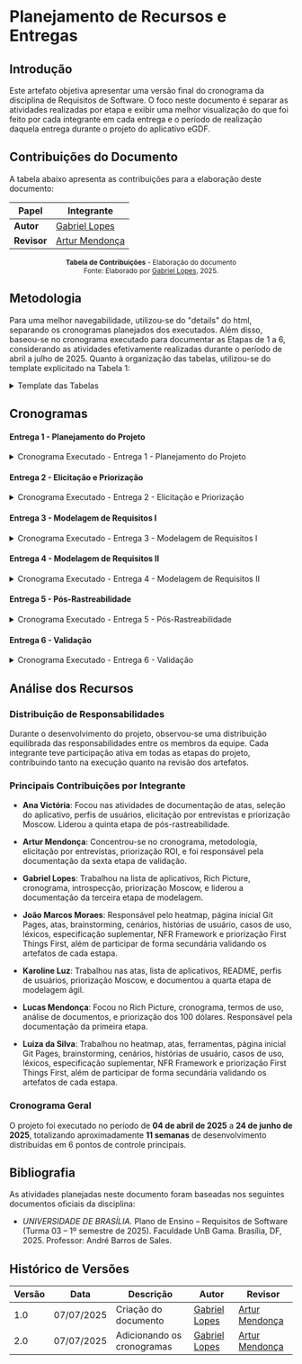 # Planejamento de Recursos e Entregas

## Introdução

Este artefato objetiva apresentar uma versão final do cronograma da disciplina de Requisitos de Software. O foco neste documento é separar as atividades realizadas por etapa e exibir uma melhor visualização do que foi feito por cada integrante em cada entrega e o período de realização daquela entrega durante o projeto do aplicativo eGDF.

## Contribuições do Documento

A tabela abaixo apresenta as contribuições para a elaboração deste documento:

| Papel | Integrante |
|-------|------------|
| **Autor** | [Gabriel Lopes](https://github.com/BrzGab) |
| **Revisor** | [Artur Mendonça](https://github.com/ArtyMend07) |

<p style="text-align: center; font-size: 12px; margin-top: 10px;">
<strong>Tabela de Contribuições</strong> - Elaboração do documento<br>
Fonte: Elaborado por <a href="https://github.com/BrzGab">Gabriel Lopes</a>, 2025.
</p>

</center>

## Metodologia

Para uma melhor navegabilidade, utilizou-se do "details" do html, separando os cronogramas planejados dos executados. Além disso, baseou-se no cronograma executado para documentar as Etapas de 1 a 6, considerando as atividades efetivamente realizadas durante o período de abril a julho de 2025. Quanto à organização das tabelas, utilizou-se do template explicitado na Tabela 1:

<details>
<summary>Template das Tabelas</summary>

<center>

<div align="center">
<font size="3"><p style="text-align: center"><b>Tabela 1:</b> Template - Formato das Tabelas</p></font>

<table>
  <thead>
    <tr>
      <th>Atividade</th>
      <th>Responsáveis</th>
      <th>Início</th>
      <th>Término</th>
      <th>Revisores</th>
    </tr>
  </thead>
  <tbody>
    <tr>
      <td>Nome da Atividade</td>
      <td><a href="link">Integrante</a></td>
      <td>DD/MM</td>
      <td>DD/MM</td>
      <td><a href="link">Revisor</a></td>
    </tr>
  </tbody>
</table>

<font size="3"><p style="text-align: center">Fonte: Elaborado por <a href="https://github.com/BrzGab">Gabriel Lopes</a>, 2025.</p></font>
</div>

</center>

</details>

## Cronogramas

#### Entrega 1 - Planejamento do Projeto

<details>
  <summary>Cronograma Executado - Entrega 1 - Planejamento do Projeto</summary>
 
  <center>

<div align="center">
<font size="3"><p style="text-align: center"><b>Tabela 2:</b> Entrega 1 - Planejamento do Projeto</p></font>

<table>
  <thead>
    <tr>
      <th>Atividade</th>
      <th>Responsáveis</th>
      <th>Início</th>
      <th>Término</th>
      <th>Revisores</th>
    </tr>
  </thead>
  <tbody>
    <tr>
      <td>Atas</td>
      <td><a href="https://github.com/navicg">Ana Victória</a>, <a href="https://github.com/ArtyMend07">Artur Mendonça</a>, <a href="https://github.com/BrzGab">Gabriel Lopes</a>, <a href="https://github.com/JJOAOMARCOSS">João Marcos Moraes</a> e <a href="https://github.com/Luizaxx">Luiza da Silva</a> </td> 
      <td>04/04</td>
      <td>11/04</td>
      <td><a href="https://github.com/KarolineLuz">Karoline Luz</a>, <a href="https://github.com/lucasarruda9">Lucas Mendonça</a></td>
    </tr>
    <tr>
      <td>README</td>
      <td><a href="https://github.com/KarolineLuz">Karoline Luz</a></td>
      <td>05/04</td>
      <td>12/04</td>
      <td><a href="https://github.com/lucasarruda9">Lucas Mendonça</a></td>
    </tr>
    <tr>
      <td>Lista de apps</td>
      <td><a href="https://github.com/BrzGab">Gabriel Lopes</a>, <a href="https://github.com/KarolineLuz">Karoline Luz</a></td>
      <td>11/04</td>
      <td>11/04</td>
      <td><a href="https://github.com/ArtyMend07">Artur Mendonça</a></td>
    </tr>
    <tr>
      <td>App selecionado</td>
      <td><a href="https://github.com/navicg">Ana Victória</a></td>
      <td>11/04</td>
      <td>12/04</td>
      <td><a href="https://github.com/KarolineLuz">Karoline Luz</a></td>
    </tr>
    <tr>
      <td>Heatmap</td>
      <td><a href="https://github.com/JJOAOMARCOSS">João Marcos Moraes</a></td>
      <td>11/04</td>
      <td>12/04</td>
      <td><a href="https://github.com/Luizaxx">Luiza da Silva</a></td>
    </tr>
    <tr>
      <td>Rich Picture</td>
      <td><a href="https://github.com/BrzGab">Gabriel Lopes</a>, <a href="https://github.com/lucasarruda9">Lucas Mendonça</a> <a href="https://github.com/JJOAOMARCOSS">João Marcos Moraes</a> e <a href="https://github.com/Luizaxx">Luiza da Silva</a> </td>
      <td>11/04</td>
      <td>13/04</td>
      <td><a href="https://github.com/navicg">Ana Victória</a></td>
    </tr>
    <tr>
      <td>Cronograma</td>
      <td><a href="https://github.com/ArtyMend07">Artur Mendonça</a>, <a href="https://github.com/lucasarruda9">Lucas Mendonça</a></td>
      <td>10/04</td>
      <td>13/04</td>
      <td><a href="https://github.com/BrzGab">Gabriel Lopes</a></td>
    </tr>
    <tr>
      <td>Termos de uso</td>
      <td><a href="https://github.com/lucasarruda9">Lucas Mendonça</a></td>
      <td>11/04</td>
      <td>11/04</td>
      <td><a href="https://github.com/JJOAOMARCOSS">João Marcos Moraes</a></td>
    </tr>
    <tr>
      <td>Metodologia</td>
      <td><a href="https://github.com/ArtyMend07">Artur Mendonça</a></td>
      <td>11/04</td>
      <td>11/04</td>
      <td><a href="https://github.com/BrzGab">Gabriel Lopes</a></td>
    </tr>
    <tr>
      <td>Ferramentas</td>
      <td><a href="https://github.com/Luizaxx">Luiza da Silva</a></td>
      <td>12/04</td>
      <td>12/04</td>
      <td><a href="https://github.com/JJOAOMARCOSS">João Marcos Moraes</a></td>
    </tr>
    <tr>
      <td>Página inicial no Git Pages</td>
      <td><a href="https://github.com/Luizaxx">Luiza da Silva</a>, <a href="https://github.com/JJOAOMARCOSS">João Marcos Moraes</a></td>
      <td>11/04</td>
      <td>14/04</td>
      <td><a href="https://github.com/navicg">Ana Victória</a></td>
    </tr>
    <tr>
      <td>Gravação da apresentação</td>
      <td><a href="https://github.com/navicg">Ana Victória</a>, <a href="https://github.com/ArtyMend07">Artur Mendonça</a>, <a href="https://github.com/BrzGab">Gabriel Lopes</a>, <a href="https://github.com/JJOAOMARCOSS">João Marcos Moraes</a>, <a href="https://github.com/KarolineLuz">Karoline Luz</a>, <a href="https://github.com/lucasarruda9">Lucas Mendonça</a>, <a href="https://github.com/Luizaxx">Luiza da Silva</a></td>
      <td>12/04</td>
      <td>12/04</td>
      <td><a href="https://github.com/KarolineLuz">Karoline Luz</a></td>
    </tr>
    <tr>
      <td>Correção pós apresentação</td>
      <td><a href="https://github.com/navicg">Ana Victória</a>, <a href="https://github.com/ArtyMend07">Artur Mendonça</a>, <a href="https://github.com/BrzGab">Gabriel Lopes</a>, <a href="https://github.com/JJOAOMARCOSS">João Marcos Moraes</a>, <a href="https://github.com/KarolineLuz">Karoline Luz</a>, <a href="https://github.com/lucasarruda9">Lucas Mendonça</a>, <a href="https://github.com/Luizaxx">Luiza da Silva</a></td>
      <td>17/04</td>
      <td>18/04</td>
      <td><a href="https://github.com/navicg">Ana Victória</a>, <a href="https://github.com/ArtyMend07">Artur Mendonça</a>, <a href="https://github.com/BrzGab">Gabriel Lopes</a>, <a href="https://github.com/JJOAOMARCOSS">João Marcos Moraes</a>, <a href="https://github.com/KarolineLuz">Karoline Luz</a>, <a href="https://github.com/lucasarruda9">Lucas Mendonça</a>, <a href="https://github.com/Luizaxx">Luiza da Silva</a></td>
    </tr>
  </tbody>
</table>

<font size="3"><p style="text-align: center">Fonte: Elaborado por <a href="https://github.com/BrzGab">Gabriel Lopes</a>, 2025.</p></font>
</div>

</center>

</details>

#### Entrega 2 - Elicitação e Priorização

<details>
  <summary>Cronograma Executado - Entrega 2 - Elicitação e Priorização</summary>
 
  <center>

<div align="center">
<font size="3"><p style="text-align: center"><b>Tabela 3:</b> Entrega 2 - Elicitação e Priorização</p></font>

<table>
  <thead>
    <tr>
      <th>Atividade</th>
      <th>Responsáveis</th>
      <th>Início</th>
      <th>Término</th>
      <th>Revisores</th>
    </tr>
  </thead>
  <tbody>
    <tr>
      <td>Atas</td>
      <td><a href="https://github.com/JJOAOMARCOSS">João Marcos Moraes</a>, <a href="https://github.com/KarolineLuz">Karoline Luz</a>, <a href="https://github.com/lucasarruda9">Lucas Mendonça</a></td>
      <td>26/04</td>
      <td>04/05</td>
      <td><a href="https://github.com/navicg">Ana Victória</a>, <a href="https://github.com/lucasarruda9">Lucas Mendonça</a>, <a href="https://github.com/Luizaxx">Luiza da Silva</a></td>
    </tr>
    <tr>
      <td>Perfis de Usuários</td>
      <td><a href="https://github.com/navicg">Ana Victória</a>, <a href="https://github.com/KarolineLuz">Karoline Luz</a></td>
      <td>30/04</td>
      <td>03/05</td>
      <td><a href="https://github.com/ArtyMend07">Artur Mendonça</a></td>
    </tr>
    <tr>
      <td>Elicitação: Entrevistas</td>
      <td><a href="https://github.com/navicg">Ana Victória</a>, <a href="https://github.com/ArtyMend07">Artur Mendonça</a></td>
      <td>01/05</td>
      <td>03/05</td>
      <td><a href="https://github.com/JJOAOMARCOSS">João Marcos Moraes</a></td>
    </tr>
    <tr>
      <td>Elicitação: Brainstorming</td>
      <td><a href="https://github.com/JJOAOMARCOSS">João Marcos Moraes</a>, <a href="https://github.com/Luizaxx">Luiza da Silva</a></td>
      <td>30/04</td>
      <td>02/05</td>
      <td><a href="https://github.com/navicg">Ana Victória</a></td>
    </tr>
    <tr>
      <td>Elicitação: Análise de Documentos</td>
      <td><a href="https://github.com/lucasarruda9">Lucas Mendonça</a></td>
      <td>30/04</td>
      <td>08/05</td>
      <td><a href="https://github.com/ArtyMend07">Artur Mendonça</a></td>
    </tr>
    <tr>
      <td>Elicitação: Introspecção</td>
      <td><a href="https://github.com/BrzGab">Gabriel Lopes</a></td>
      <td>25/04</td>
      <td>25/04</td>
      <td><a href="https://github.com/ArtyMend07">Artur Mendonça</a></td>
    </tr>
    <tr>
      <td>Priorização: Método Moscow</td>
      <td><a href="https://github.com/navicg">Ana Victória</a>, <a href="https://github.com/BrzGab">Gabriel Lopes</a>, <a href="https://github.com/KarolineLuz">Karoline Luz</a></td>
      <td>24/04</td>
      <td>04/05</td>
      <td><a href="https://github.com/JJOAOMARCOSS">João Marcos Moraes</a></td>
    </tr>
    <tr>
      <td>Priorização: Método dos 100 dólares</td>
      <td><a href="https://github.com/lucasarruda9">Lucas Mendonça</a></td>
      <td>04/05</td>
      <td>04/05</td>
      <td><a href="https://github.com/BrzGab">Gabriel Lopes</a></td>
    </tr>
    <tr>
      <td>Priorização: First Things First</td>
      <td><a href="https://github.com/JJOAOMARCOSS">João Marcos Moraes</a>, <a href="https://github.com/Luizaxx">Luiza da Silva</a></td>
      <td>02/05</td>
      <td>04/05</td>
      <td><a href="https://github.com/ArtyMend07">Artur Mendonça</a></td>
    </tr>
    <tr>
      <td>Priorização: ROI</td>
      <td><a href="https://github.com/ArtyMend07">Artur Mendonça</a></td>
      <td>04/05</td>
      <td>04/05</td>
      <td><a href="https://github.com/lucasarruda9">Lucas Mendonça</a></td>
    </tr>
    <tr>
      <td>Correção pós apresentação</td>
      <td><a href="https://github.com/navicg">Ana Victória</a>, <a href="https://github.com/ArtyMend07">Artur Mendonça</a>, <a href="https://github.com/BrzGab">Gabriel Lopes</a>, <a href="https://github.com/JJOAOMARCOSS">João Marcos Moraes</a>, <a href="https://github.com/KarolineLuz">Karoline Luz</a>, <a href="https://github.com/lucasarruda9">Lucas Mendonça</a>, <a href="https://github.com/Luizaxx">Luiza da Silva</a></td>
      <td>04/05</td>
      <td>05/05</td>
      <td><a href="https://github.com/navicg">Ana Victória</a>, <a href="https://github.com/ArtyMend07">Artur Mendonça</a>, <a href="https://github.com/BrzGab">Gabriel Lopes</a>, <a href="https://github.com/JJOAOMARCOSS">João Marcos Moraes</a>, <a href="https://github.com/KarolineLuz">Karoline Luz</a>, <a href="https://github.com/lucasarruda9">Lucas Mendonça</a>, <a href="https://github.com/Luizaxx">Luiza da Silva</a></td>
    </tr>
  </tbody>
</table>

<font size="3"><p style="text-align: center">Fonte: Elaborado por <a href="https://github.com/BrzGab">Gabriel Lopes</a>, 2025.</p></font>
</div>

</center>

</details>

#### Entrega 3 - Modelagem de Requisitos I

<details>
  <summary>Cronograma Executado - Entrega 3 - Modelagem de Requisitos I</summary>
 
  <center>

<div align="center">
<font size="3"><p style="text-align: center"><b>Tabela 4:</b> Entrega 3 - Modelagem de Requisitos I</p></font>

<table>
  <thead>
    <tr>
      <th>Atividade</th>
      <th>Responsáveis</th>
      <th>Início</th>
      <th>Término</th>
      <th>Revisores</th>
    </tr>
  </thead>
  <tbody>
    <tr>
      <td>Atas</td>
      <td><a href="https://github.com/navicg">Ana Victória</a>, <a href="https://github.com/ArtyMend07">Artur Mendonça</a>, <a href="https://github.com/BrzGab">Gabriel Lopes</a>, <a href="https://github.com/JJOAOMARCOSS">João Marcos Moraes</a>, <a href="https://github.com/KarolineLuz">Karoline Luz</a>, <a href="https://github.com/lucasarruda9">Lucas Mendonça</a>, <a href="https://github.com/Luizaxx">Luiza da Silva</a></td>
      <td>14/05</td>
      <td>17/05</td>
      <td><a href="https://github.com/BrzGab">Gabriel Lopes</a></td>
    </tr>
    <tr>
      <td>Cenários</td>
      <td><a href="https://github.com/navicg">Ana Victória</a>, <a href="https://github.com/ArtyMend07">Artur Mendonça</a>, <a href="https://github.com/BrzGab">Gabriel Lopes</a>, <a href="https://github.com/JJOAOMARCOSS">João Marcos Moraes</a>, <a href="https://github.com/KarolineLuz">Karoline Luz</a>, <a href="https://github.com/lucasarruda9">Lucas Mendonça</a>, <a href="https://github.com/Luizaxx">Luiza da Silva</a></td>
      <td>14/05</td>
      <td>17/05</td>
      <td><a href="https://github.com/ArtyMend07">Artur Mendonça</a>, <a href="https://github.com/BrzGab">Gabriel Lopes</a>, <a href="https://github.com/KarolineLuz">Karoline Luz</a></td>
    </tr>
    <tr>
      <td>Léxicos</td>
      <td><a href="https://github.com/navicg">Ana Victória</a>, <a href="https://github.com/ArtyMend07">Artur Mendonça</a>, <a href="https://github.com/BrzGab">Gabriel Lopes</a>, <a href="https://github.com/JJOAOMARCOSS">João Marcos Moraes</a>, <a href="https://github.com/KarolineLuz">Karoline Luz</a>, <a href="https://github.com/lucasarruda9">Lucas Mendonça</a>, <a href="https://github.com/Luizaxx">Luiza da Silva</a></td>
      <td>14/05</td>
      <td>17/05</td>
      <td><a href="https://github.com/ArtyMend07">Artur Mendonça</a>, <a href="https://github.com/lucasarruda9">Lucas Mendonça</a></td>
    </tr>
    <tr>
      <td>Especificação Suplementar</td>
      <td><a href="https://github.com/navicg">Ana Victória</a>, <a href="https://github.com/ArtyMend07">Artur Mendonça</a>, <a href="https://github.com/BrzGab">Gabriel Lopes</a>, <a href="https://github.com/JJOAOMARCOSS">João Marcos Moraes</a>, <a href="https://github.com/KarolineLuz">Karoline Luz</a>, <a href="https://github.com/lucasarruda9">Lucas Mendonça</a>, <a href="https://github.com/Luizaxx">Luiza da Silva</a></td>
      <td>14/05</td>
      <td>17/05</td>
      <td><a href="https://github.com/JJOAOMARCOSS">João Marcos Moraes</a>, <a href="https://github.com/Luizaxx">Luiza da Silva</a></td>
    </tr>
    <tr>
      <td>Casos de Uso</td>
      <td><a href="https://github.com/navicg">Ana Victória</a>, <a href="https://github.com/ArtyMend07">Artur Mendonça</a>, <a href="https://github.com/BrzGab">Gabriel Lopes</a>, <a href="https://github.com/JJOAOMARCOSS">João Marcos Moraes</a>, <a href="https://github.com/KarolineLuz">Karoline Luz</a>, <a href="https://github.com/lucasarruda9">Lucas Mendonça</a>, <a href="https://github.com/Luizaxx">Luiza da Silva</a></td>
      <td>14/05</td>
      <td>18/05</td>
      <td><a href="https://github.com/JJOAOMARCOSS">João Marcos Moraes</a>, <a href="https://github.com/KarolineLuz">Karoline Luz</a></td>
    </tr>
    <tr>
      <td>Modelo FURPS+</td>
      <td><a href="https://github.com/navicg">Ana Victória</a>, <a href="https://github.com/ArtyMend07">Artur Mendonça</a>, <a href="https://github.com/BrzGab">Gabriel Lopes</a>, <a href="https://github.com/JJOAOMARCOSS">João Marcos Moraes</a>, <a href="https://github.com/KarolineLuz">Karoline Luz</a>, <a href="https://github.com/lucasarruda9">Lucas Mendonça</a>, <a href="https://github.com/Luizaxx">Luiza da Silva</a></td>
      <td>14/05</td>
      <td>18/05</td>
      <td><a href="https://github.com/BrzGab">Gabriel Lopes</a></td>
    </tr>
    <tr>
      <td>Gravação da apresentação</td>
      <td><a href="https://github.com/navicg">Ana Victória</a>, <a href="https://github.com/ArtyMend07">Artur Mendonça</a>, <a href="https://github.com/BrzGab">Gabriel Lopes</a>, <a href="https://github.com/JJOAOMARCOSS">João Marcos Moraes</a>, <a href="https://github.com/KarolineLuz">Karoline Luz</a>, <a href="https://github.com/lucasarruda9">Lucas Mendonça</a>, <a href="https://github.com/Luizaxx">Luiza da Silva</a></td>
      <td>18/05</td>
      <td>18/05</td>
      <td><a href="https://github.com/navicg">Ana Victória</a></td>
    </tr>
    <tr>
      <td>Correção pós apresentação</td>
      <td><a href="https://github.com/navicg">Ana Victória</a>, <a href="https://github.com/ArtyMend07">Artur Mendonça</a>, <a href="https://github.com/BrzGab">Gabriel Lopes</a>, <a href="https://github.com/JJOAOMARCOSS">João Marcos Moraes</a>, <a href="https://github.com/KarolineLuz">Karoline Luz</a>, <a href="https://github.com/lucasarruda9">Lucas Mendonça</a>, <a href="https://github.com/Luizaxx">Luiza da Silva</a></td>
      <td>19/05</td>
      <td>20/05</td>
      <td><a href="https://github.com/navicg">Ana Victória</a>, <a href="https://github.com/ArtyMend07">Artur Mendonça</a>, <a href="https://github.com/BrzGab">Gabriel Lopes</a>, <a href="https://github.com/JJOAOMARCOSS">João Marcos Moraes</a>, <a href="https://github.com/KarolineLuz">Karoline Luz</a>, <a href="https://github.com/lucasarruda9">Lucas Mendonça</a>, <a href="https://github.com/Luizaxx">Luiza da Silva</a></td>
    </tr>
  </tbody>
</table>

<font size="3"><p style="text-align: center">Fonte: Elaborado por <a href="https://github.com/BrzGab">Gabriel Lopes</a>, 2025.</p></font>
</div>

</center>

</details>

#### Entrega 4 - Modelagem de Requisitos II

<details>
  <summary>Cronograma Executado - Entrega 4 - Modelagem de Requisitos II</summary>
 
  <center>

<div align="center">
<font size="3"><p style="text-align: center"><b>Tabela 5:</b> Entrega 4 - Modelagem de Requisitos II</p></font>

<table>
  <thead>
    <tr>
      <th>Atividade</th>
      <th>Responsáveis</th>
      <th>Início</th>
      <th>Término</th>
      <th>Revisores</th>
    </tr>
  </thead>
  <tbody>
    <tr>
      <td>Histórias de Usuário</td>
      <td><a href="https://github.com/navicg">Ana Victória</a>, <a href="https://github.com/ArtyMend07">Artur Mendonça</a>, <a href="https://github.com/BrzGab">Gabriel Lopes</a>, <a href="https://github.com/JJOAOMARCOSS">João Marcos Moraes</a>, <a href="https://github.com/KarolineLuz">Karoline Luz</a>, <a href="https://github.com/lucasarruda9">Lucas Mendonça</a>, <a href="https://github.com/Luizaxx">Luiza da Silva</a></td>
      <td>22/05</td>
      <td>30/05</td>
      <td><a href="https://github.com/navicg">Ana Victória</a>, <a href="https://github.com/ArtyMend07">Artur Mendonça</a>, <a href="https://github.com/BrzGab">Gabriel Lopes</a>, <a href="https://github.com/JJOAOMARCOSS">João Marcos Moraes</a>, <a href="https://github.com/KarolineLuz">Karoline Luz</a>, <a href="https://github.com/lucasarruda9">Lucas Mendonça</a>, <a href="https://github.com/Luizaxx">Luiza da Silva</a></td>
    </tr>
    <tr>
      <td>Backlogs</td>
      <td><a href="https://github.com/navicg">Ana Victória</a>, <a href="https://github.com/ArtyMend07">Artur Mendonça</a>, <a href="https://github.com/BrzGab">Gabriel Lopes</a>, <a href="https://github.com/JJOAOMARCOSS">João Marcos Moraes</a>, <a href="https://github.com/KarolineLuz">Karoline Luz</a>, <a href="https://github.com/lucasarruda9">Lucas Mendonça</a>, <a href="https://github.com/Luizaxx">Luiza da Silva</a></td>
      <td>22/05</td>
      <td>30/05</td>
      <td><a href="https://github.com/navicg">Ana Victória</a>, <a href="https://github.com/ArtyMend07">Artur Mendonça</a>, <a href="https://github.com/BrzGab">Gabriel Lopes</a>, <a href="https://github.com/JJOAOMARCOSS">João Marcos Moraes</a>, <a href="https://github.com/KarolineLuz">Karoline Luz</a>, <a href="https://github.com/lucasarruda9">Lucas Mendonça</a>, <a href="https://github.com/Luizaxx">Luiza da Silva</a></td>
    </tr>
    <tr>
      <td>NFR Framework</td>
      <td><a href="https://github.com/navicg">Ana Victória</a>, <a href="https://github.com/ArtyMend07">Artur Mendonça</a>, <a href="https://github.com/BrzGab">Gabriel Lopes</a>, <a href="https://github.com/JJOAOMARCOSS">João Marcos Moraes</a>, <a href="https://github.com/KarolineLuz">Karoline Luz</a>, <a href="https://github.com/lucasarruda9">Lucas Mendonça</a>, <a href="https://github.com/Luizaxx">Luiza da Silva</a></td>
      <td>22/05</td>
      <td>01/06</td>
      <td><a href="https://github.com/navicg">Ana Victória</a>, <a href="https://github.com/ArtyMend07">Artur Mendonça</a>, <a href="https://github.com/BrzGab">Gabriel Lopes</a>, <a href="https://github.com/JJOAOMARCOSS">João Marcos Moraes</a>, <a href="https://github.com/KarolineLuz">Karoline Luz</a>, <a href="https://github.com/lucasarruda9">Lucas Mendonça</a>, <a href="https://github.com/Luizaxx">Luiza da Silva</a></td>
    </tr>
    <tr>
      <td>Gravação da apresentação</td>
      <td><a href="https://github.com/navicg">Ana Victória</a>, <a href="https://github.com/ArtyMend07">Artur Mendonça</a>, <a href="https://github.com/BrzGab">Gabriel Lopes</a>, <a href="https://github.com/JJOAOMARCOSS">João Marcos Moraes</a>, <a href="https://github.com/KarolineLuz">Karoline Luz</a>, <a href="https://github.com/lucasarruda9">Lucas Mendonça</a>, <a href="https://github.com/Luizaxx">Luiza da Silva</a></td>
      <td>01/06</td>
      <td>01/06</td>
      <td><a href="https://github.com/navicg">Ana Victória</a>, <a href="https://github.com/ArtyMend07">Artur Mendonça</a>, <a href="https://github.com/BrzGab">Gabriel Lopes</a>, <a href="https://github.com/JJOAOMARCOSS">João Marcos Moraes</a>, <a href="https://github.com/KarolineLuz">Karoline Luz</a>, <a href="https://github.com/lucasarruda9">Lucas Mendonça</a>, <a href="https://github.com/Luizaxx">Luiza da Silva</a></td>
    </tr>
    <tr>
      <td>Correção pós apresentação</td>
      <td><a href="https://github.com/navicg">Ana Victória</a>, <a href="https://github.com/ArtyMend07">Artur Mendonça</a>, <a href="https://github.com/BrzGab">Gabriel Lopes</a>, <a href="https://github.com/JJOAOMARCOSS">João Marcos Moraes</a>, <a href="https://github.com/KarolineLuz">Karoline Luz</a>, <a href="https://github.com/lucasarruda9">Lucas Mendonça</a>, <a href="https://github.com/Luizaxx">Luiza da Silva</a></td>
      <td>03/06</td>
      <td>04/06</td>
      <td><a href="https://github.com/navicg">Ana Victória</a>, <a href="https://github.com/ArtyMend07">Artur Mendonça</a>, <a href="https://github.com/BrzGab">Gabriel Lopes</a>, <a href="https://github.com/JJOAOMARCOSS">João Marcos Moraes</a>, <a href="https://github.com/KarolineLuz">Karoline Luz</a>, <a href="https://github.com/lucasarruda9">Lucas Mendonça</a>, <a href="https://github.com/Luizaxx">Luiza da Silva</a></td>
    </tr>
  </tbody>
</table>

<font size="3"><p style="text-align: center">Fonte: Elaborado por <a href="https://github.com/BrzGab">Gabriel Lopes</a>, 2025.</p></font>
</div>

</center>

</details>

#### Entrega 5 - Pós-Rastreabilidade

<details>
  <summary>Cronograma Executado - Entrega 5 - Pós-Rastreabilidade</summary>
 
  <center>

<div align="center">
<font size="3"><p style="text-align: center"><b>Tabela 6:</b> Entrega 5 - Pós-Rastreabilidade</p></font>

<table>
  <thead>
    <tr>
      <th>Atividade</th>
      <th>Responsáveis</th>
      <th>Início</th>
      <th>Término</th>
      <th>Revisores</th>
    </tr>
  </thead>
  <tbody>
    <tr>
      <td>Atas</td>
      <td><a href="https://github.com/ArtyMend07">Artur Mendonça</a>, <a href="https://github.com/BrzGab">Gabriel Lopes</a></td>
      <td>01/06</td>
      <td>07/06</td>
      <td><a href="https://github.com/BrzGab">Gabriel Lopes</a></td>
    </tr>
    <tr>
      <td>Matriz Geral</td>
      <td><a href="https://github.com/navicg">Ana Victória</a>, <a href="https://github.com/ArtyMend07">Artur Mendonça</a>, <a href="https://github.com/BrzGab">Gabriel Lopes</a>, <a href="https://github.com/JJOAOMARCOSS">João Marcos Moraes</a>, <a href="https://github.com/KarolineLuz">Karoline Luz</a>, <a href="https://github.com/lucasarruda9">Lucas Mendonça</a>, <a href="https://github.com/Luizaxx">Luiza da Silva</a></td>
      <td>31/05</td>
      <td>08/06</td>
      <td><a href="https://github.com/Luizaxx">Luiza da Silva</a></td>
    </tr>
    <tr>
      <td>Forward-From</td>
      <td><a href="https://github.com/navicg">Ana Victória</a>, <a href="https://github.com/ArtyMend07">Artur Mendonça</a>, <a href="https://github.com/BrzGab">Gabriel Lopes</a>, <a href="https://github.com/JJOAOMARCOSS">João Marcos Moraes</a>, <a href="https://github.com/KarolineLuz">Karoline Luz</a>, <a href="https://github.com/lucasarruda9">Lucas Mendonça</a>, <a href="https://github.com/Luizaxx">Luiza da Silva</a></td>
      <td>31/05</td>
      <td>08/06</td>
      <td><a href="https://github.com/navicg">Ana Victória</a>, <a href="https://github.com/ArtyMend07">Artur Mendonça</a>, <a href="https://github.com/BrzGab">Gabriel Lopes</a>, <a href="https://github.com/JJOAOMARCOSS">João Marcos Moraes</a>, <a href="https://github.com/KarolineLuz">Karoline Luz</a>, <a href="https://github.com/lucasarruda9">Lucas Mendonça</a></td>
    </tr>
    <tr>
      <td>Backward-From</td>
      <td><a href="https://github.com/navicg">Ana Victória</a>, <a href="https://github.com/ArtyMend07">Artur Mendonça</a>, <a href="https://github.com/BrzGab">Gabriel Lopes</a>, <a href="https://github.com/JJOAOMARCOSS">João Marcos Moraes</a>, <a href="https://github.com/KarolineLuz">Karoline Luz</a>, <a href="https://github.com/lucasarruda9">Lucas Mendonça</a>, <a href="https://github.com/Luizaxx">Luiza da Silva</a></td>
      <td>31/05</td>
      <td>08/06</td>
      <td><a href="https://github.com/navicg">Ana Victória</a>, <a href="https://github.com/ArtyMend07">Artur Mendonça</a>, <a href="https://github.com/BrzGab">Gabriel Lopes</a>, <a href="https://github.com/JJOAOMARCOSS">João Marcos Moraes</a>, <a href="https://github.com/KarolineLuz">Karoline Luz</a>, <a href="https://github.com/lucasarruda9">Lucas Mendonça</a></td>
    </tr>
    <tr>
      <td>Gravação da apresentação</td>
      <td><a href="https://github.com/navicg">Ana Victória</a>, <a href="https://github.com/ArtyMend07">Artur Mendonça</a>, <a href="https://github.com/BrzGab">Gabriel Lopes</a>, <a href="https://github.com/JJOAOMARCOSS">João Marcos Moraes</a>, <a href="https://github.com/KarolineLuz">Karoline Luz</a>, <a href="https://github.com/lucasarruda9">Lucas Mendonça</a>, <a href="https://github.com/Luizaxx">Luiza da Silva</a></td>
      <td>08/06</td>
      <td>08/06</td>
      <td><a href="https://github.com/navicg">Ana Victória</a>, <a href="https://github.com/ArtyMend07">Artur Mendonça</a>, <a href="https://github.com/BrzGab">Gabriel Lopes</a>, <a href="https://github.com/JJOAOMARCOSS">João Marcos Moraes</a>, <a href="https://github.com/KarolineLuz">Karoline Luz</a>, <a href="https://github.com/lucasarruda9">Lucas Mendonça</a>, <a href="https://github.com/Luizaxx">Luiza da Silva</a></td>
    </tr>
    <tr>
      <td>Correção pós apresentação</td>
      <td><a href="https://github.com/navicg">Ana Victória</a>, <a href="https://github.com/ArtyMend07">Artur Mendonça</a>, <a href="https://github.com/BrzGab">Gabriel Lopes</a>, <a href="https://github.com/JJOAOMARCOSS">João Marcos Moraes</a>, <a href="https://github.com/KarolineLuz">Karoline Luz</a>, <a href="https://github.com/lucasarruda9">Lucas Mendonça</a>, <a href="https://github.com/Luizaxx">Luiza da Silva</a></td>
      <td>09/06</td>
      <td>10/06</td>
      <td><a href="https://github.com/navicg">Ana Victória</a>, <a href="https://github.com/ArtyMend07">Artur Mendonça</a>, <a href="https://github.com/BrzGab">Gabriel Lopes</a>, <a href="https://github.com/JJOAOMARCOSS">João Marcos Moraes</a>, <a href="https://github.com/KarolineLuz">Karoline Luz</a>, <a href="https://github.com/lucasarruda9">Lucas Mendonça</a>, <a href="https://github.com/Luizaxx">Luiza da Silva</a></td>
    </tr>
  </tbody>
</table>

<font size="3"><p style="text-align: center">Fonte: Elaborado por <a href="https://github.com/BrzGab">Gabriel Lopes</a>, 2025.</p></font>
</div>

</center>

</details>

#### Entrega 6 - Validação

<details>
  <summary>Cronograma Executado - Entrega 6 - Validação</summary>
 
  <center>

<div align="center">
<font size="3"><p style="text-align: center"><b>Tabela 7:</b> Entrega 6 - Validação</p></font>

<table>
  <thead>
    <tr>
      <th>Atividade</th>
      <th>Responsáveis</th>
      <th>Início</th>
      <th>Término</th>
      <th>Revisores</th>
    </tr>
  </thead>
  <tbody>
    <tr>
      <td>Atas</td>
      <td><a href="https://github.com/JJOAOMARCOSS">João Marcos Moraes</a>, <a href="https://github.com/ArtyMend07">Artur Mendonça</a></td>
      <td>20/06</td>
      <td>22/06</td>
      <td><a href="https://github.com/ArtyMend07">Artur Mendonça</a></td>
    </tr>
    <tr>
      <td>Prototipação</td>
      <td><a href="https://github.com/navicg">Ana Victória</a>, <a href="https://github.com/ArtyMend07">Artur Mendonça</a>, <a href="https://github.com/BrzGab">Gabriel Lopes</a>, <a href="https://github.com/JJOAOMARCOSS">João Marcos Moraes</a>, <a href="https://github.com/KarolineLuz">Karoline Luz</a>, <a href="https://github.com/lucasarruda9">Lucas Mendonça</a>, <a href="https://github.com/Luizaxx">Luiza da Silva</a></td>
      <td>19/06</td>
      <td>24/06</td>
      <td><a href="https://github.com/navicg">Ana Victória</a>, <a href="https://github.com/ArtyMend07">Artur Mendonça</a>, <a href="https://github.com/BrzGab">Gabriel Lopes</a>, <a href="https://github.com/JJOAOMARCOSS">João Marcos Moraes</a>, <a href="https://github.com/KarolineLuz">Karoline Luz</a>, <a href="https://github.com/lucasarruda9">Lucas Mendonça</a>, <a href="https://github.com/Luizaxx">Luiza da Silva</a></td>
    </tr>
    <tr>
      <td>Comprovação Informal</td>
      <td><a href="https://github.com/KarolineLuz">Karoline Luz</a>, <a href="https://github.com/Luizaxx">Luiza da Silva</a></td>
      <td>19/06</td>
      <td>24/06</td>
      <td><a href="https://github.com/JJOAOMARCOSS">João Marcos Moraes</a></td>
    </tr>
    <tr>
      <td>Gravação da apresentação</td>
      <td><a href="https://github.com/navicg">Ana Victória</a>, <a href="https://github.com/ArtyMend07">Artur Mendonça</a>, <a href="https://github.com/BrzGab">Gabriel Lopes</a>, <a href="https://github.com/JJOAOMARCOSS">João Marcos Moraes</a>, <a href="https://github.com/KarolineLuz">Karoline Luz</a>, <a href="https://github.com/lucasarruda9">Lucas Mendonça</a>, <a href="https://github.com/Luizaxx">Luiza da Silva</a></td>
      <td>24/06</td>
      <td>24/06</td>
      <td><a href="https://github.com/navicg">Ana Victória</a>, <a href="https://github.com/ArtyMend07">Artur Mendonça</a>, <a href="https://github.com/BrzGab">Gabriel Lopes</a>, <a href="https://github.com/JJOAOMARCOSS">João Marcos Moraes</a>, <a href="https://github.com/KarolineLuz">Karoline Luz</a>, <a href="https://github.com/lucasarruda9">Lucas Mendonça</a>, <a href="https://github.com/Luizaxx">Luiza da Silva</a></td>
    </tr>
    <tr>
      <td>Correção pós apresentação</td>
      <td><a href="https://github.com/navicg">Ana Victória</a>, <a href="https://github.com/ArtyMend07">Artur Mendonça</a>, <a href="https://github.com/BrzGab">Gabriel Lopes</a>, <a href="https://github.com/JJOAOMARCOSS">João Marcos Moraes</a>, <a href="https://github.com/KarolineLuz">Karoline Luz</a>, <a href="https://github.com/lucasarruda9">Lucas Mendonça</a>, <a href="https://github.com/Luizaxx">Luiza da Silva</a></td>
      <td>25/06</td>
      <td>26/06</td>
      <td><a href="https://github.com/navicg">Ana Victória</a>, <a href="https://github.com/ArtyMend07">Artur Mendonça</a>, <a href="https://github.com/BrzGab">Gabriel Lopes</a>, <a href="https://github.com/JJOAOMARCOSS">João Marcos Moraes</a>, <a href="https://github.com/KarolineLuz">Karoline Luz</a>, <a href="https://github.com/lucasarruda9">Lucas Mendonça</a>, <a href="https://github.com/Luizaxx">Luiza da Silva</a></td>
    </tr>
  </tbody>
</table>

<font size="3"><p style="text-align: center">Fonte: Elaborado por <a href="https://github.com/BrzGab">Gabriel Lopes</a>, 2025.</p></font>
</div>

</center>

</details>

## Análise dos Recursos

### Distribuição de Responsabilidades

Durante o desenvolvimento do projeto, observou-se uma distribuição equilibrada das responsabilidades entre os membros da equipe. Cada integrante teve participação ativa em todas as etapas do projeto, contribuindo tanto na execução quanto na revisão dos artefatos.

### Principais Contribuições por Integrante

- **Ana Victória**: Focou nas atividades de documentação de atas, seleção do aplicativo, perfis de usuários, elicitação por entrevistas e priorização Moscow. Liderou a quinta etapa de pós-rastreabilidade.

- **Artur Mendonça**: Concentrou-se no cronograma, metodologia, elicitação por entrevistas, priorização ROI, e foi responsável pela documentação da sexta etapa de validação.

- **Gabriel Lopes**: Trabalhou na lista de aplicativos, Rich Picture, cronograma, introspecção, priorização Moscow, e liderou a documentação da terceira etapa de modelagem.

- **João Marcos Moraes**: Responsável pelo heatmap, página inicial Git Pages, atas, brainstorming, cenários, histórias de usuário, casos de uso, léxicos, especificação suplementar, NFR Framework e priorização First Things First, além de participar de forma secundária validando os artefatos de cada estapa.

- **Karoline Luz**: Trabalhou nas atas, lista de aplicativos, README, perfis de usuários, priorização Moscow, e documentou a quarta etapa de modelagem ágil.

- **Lucas Mendonça**: Focou no Rich Picture, cronograma, termos de uso, análise de documentos, e priorização dos 100 dólares. Responsável pela documentação da primeira etapa.

- **Luiza da Silva**: Trabalhou no heatmap, atas, ferramentas, página inicial Git Pages, brainstorming, cenários, histórias de usuário, casos de uso, léxicos, especificação suplementar, NFR Framework e priorização First Things First, além de participar de forma secundária validando os artefatos de cada estapa.

### Cronograma Geral

O projeto foi executado no período de **04 de abril de 2025** a **24 de junho de 2025**, totalizando aproximadamente **11 semanas** de desenvolvimento distribuídas em 6 pontos de controle principais.

## Bibliografia

As atividades planejadas neste documento foram baseadas nos seguintes documentos oficiais da disciplina:

- *UNIVERSIDADE DE BRASÍLIA.* Plano de Ensino – Requisitos de Software (Turma 03 – 1º semestre de 2025). Faculdade UnB Gama. Brasília, DF, 2025. Professor: André Barros de Sales.

## Histórico de Versões

| Versão | Data       | Descrição                                                      | Autor           | Revisor         |
|--------|------------|----------------------------------------------------------------|-----------------|-----------------|
| 1.0    | 07/07/2025 | Criação do documento      | [Gabriel Lopes](https://github.com/BrzGab) | [Artur Mendonça](https://github.com/ArtyMend07) |
| 2.0    | 07/07/2025 |   Adicionando os cronogramas  | [Gabriel Lopes](https://github.com/BrzGab) | [Artur Mendonça](https://github.com/ArtyMend07) |